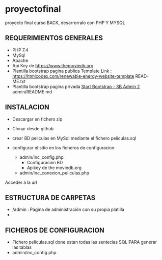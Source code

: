 # proyectofinal
proyecto final curso BACK, desarrorralo con PHP Y MYSQL
## REQUERIMIENTOS GENERALES
* PHP 7.4 
* MySql
* Apache
* Api Key de https://www.themoviedb.org
* Plantilla bootstrap pagina publica 
  Template Link    : https://htmlcodex.com/renewable-energy-website-template
  READ-ME.txt
* Plantilla bootstrap pagina privada 
  [Start Bootstrap - SB Admin 2](https://startbootstrap.com/theme/sb-admin-2/)
  admin/README.md

## INSTALACION


* Descargar en fichero zip 
* Clonar desde github

* crear BD peliculas en MySql mediante el fichero peliculas.sql
* configurar el sitio en los ficheros de configuracion 
  * admin/inc_config.php
      * Configuración BD
      * Apikey de the moviedb.org
  * admin/inc_conexion_peliculas.php

Acceder a la url 






## ESTRUCTURA DE CARPETAS

* /admin  :  Página de administración con su propia platilla
* 

## FICHEROS DE CONFIGURACION


* Fichero peliculas.sql done estan todas las sentecias SQL PARA generar las tablas
* admin/inc_config.php




